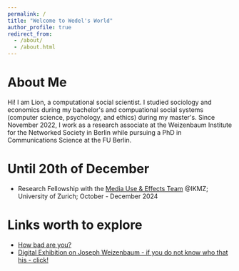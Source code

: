 ```yaml
---
permalink: /
title: "Welcome to Wedel's World"
author_profile: true
redirect_from: 
  - /about/
  - /about.html
---
```


About Me
======
Hi! I am Lion, a computational social scientist. I studied sociology and economics during my bachelor's and compuational social systems (computer science, psychology, and ethics) during my master's. Since November 2022, I work as a research associate at the Weizenbaum Institute for the Networked Society in Berlin while pursuing a PhD in Communications Science at the FU Berlin. 

Until 20th of December
======
* Research Fellowship with the [Media Use & Effects Team](https://www.ikmz.uzh.ch/en/research/divisions/media-use-and-effects.html) @IKMZ; University of Zurich; October - December 2024

Links worth to explore
======
* [How bad are you?](https://darkfactor.org/)
* [Digital Exhibition on Joseph Weizenbaum - if you do not know who that his - click!](https://jw.weizenbaum-institut.de/)

